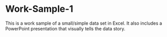 # Work-Sample-1
This is a work sample of a small/simple data set in Excel. It also includes a PowerPoint presentation that visually tells the data story. 
